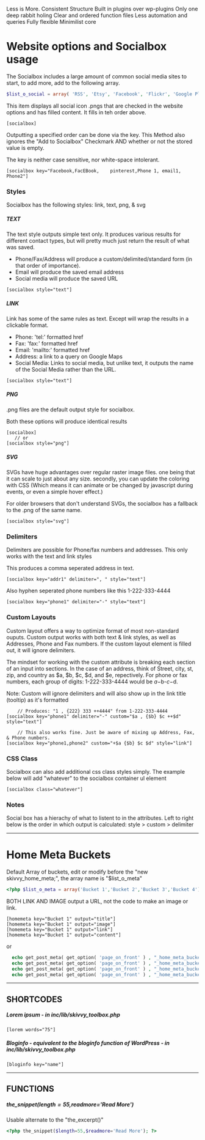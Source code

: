 Less is More.
Consistent Structure
Built in plugins over wp-plugins
Only one deep rabbit holing
Clear and ordered function files
Less automation and queries
Fully flexible
Minimilist core


# Website options and Socialbox usage


The Socialbox includes a large amount of common social media sites to start, to add more, add to the following array.
```php
$list_o_social = array( 'RSS', 'Etsy', 'Facebook', 'Flickr', 'Google Plus', 'Instagram', 'LinkedIn', 'Pinterest', 'Twitter', 'Vimeo', 'Youtube');
```


This item displays all social icon .pngs that are checked in the website options and has filled content. It fills in teh order above.
```
[socialbox]
```

Outputting a specified order can be done via the key. This Method also ignores the "Add to Socialbox" Checkmark AND whether or not the stored value is empty.

The key is neither case sensitive, nor white-space intolerant. 
```
[socialbox key="Facebook,FacEBook,    pinterest,Phone 1, email1, Phone2"]
```

### Styles

Socialbox has the following styles: link, text, png, &amp; svg

##### TEXT

The text style outputs simple text only. It produces various results for different contact types, but will pretty much just return the result of what was saved.

- Phone/Fax/Address will produce a custom/delimited/standard form (in that order of importance).
- Email will produce the saved email address
- Social media will produce the saved URL

````
[socialbox style="text"]
````

##### LINK

Link has some of the same rules as text. Except will wrap the results in a clickable format. 
- Phone: 'tel:' formatted href
- Fax: 'fax:' formatted href
- Email: 'mailto:' formatted href
- Address: a link to a query on Google Maps
- Social Media: Links to social media, but unlike text, it outputs the name of the Social Media rather than the URL.

````
[socialbox style="text"]
````

##### PNG
.png files are the default output style for socialbox. 

Both these options will produce identical results
````
[socialbox]
   // or
[socialbox style="png"]
````

##### SVG

SVGs have huge advantages over regular raster image files. one being that it can scale to just about any size. secondly, you can update the coloring with CSS (Which means it can animate or be changed by javascript during events, or even a simple hover effect.)

For older browsers that don't understand SVGs, the socialbox has a fallback to the .png of the same name.

````
[socialbox style="svg"]
````

### Delimiters

Delimiters are possible for Phone/fax numbers and addresses. This only works with the text and link styles

This produces a comma seperated address in text.
````
[socialbox key="addr1" delimiter=", " style="text"]
````

Also hyphen seperated phone numbers like this 1-222-333-4444
````
[socialbox key="phone1" delimiter="-" style="text"]
````

### Custom Layouts
Custom layout offers a way to optimize format of most non-standard ouputs. Custom output works with both text &amp; link styles, as well as Addresses, Phone and Fax numbers. If the custom layout element is filled out, it will ignore delimiters.

The mindset for working with the custom attribute is breaking each section of an input into sections. In the case of an address, think of Street, city, st, zip, and country as $a, $b, $c, $d, and $e, repectively. For phone or fax numbers, each group of digits: 1-222-333-4444 would be $a-$b-$c-$d.

Note: Custom will ignore delimiters and will also show up in the link title (tooltip) as it's formatted
````
    // Produces: "1 , {222} 333 ++4444" from 1-222-333-4444
[socialbox key="phone1" delimiter="-" custom="$a , {$b} $c ++$d" style="text"]

    // This also works fine. Just be aware of mixing up Address, Fax, & Phone numbers.
[socialbox key="phone1,phone2" custom="+$a {$b} $c $d" style="link"]
````



### CSS Class

Socialbox can also add additional css class styles simply. The example below will add "whatever" to the socialbox container ul element
````
[socialbox class="whatever"]
````

### Notes

Social box has a hierachy of what to listent to in the attributes. Left to right below is the order in which output is calculated: style > custom > delimiter


----

# Home Meta Buckets

Default Array of buckets, edit or modify before the "new skivvy_home_meta;", the array name is "$list_o_meta"
````php
<?php $list_o_meta = array('Bucket 1','Bucket 2','Bucket 3','Bucket 4'); new skivvy_home_meta; ?>
````

BOTH LINK AND IMAGE output a URL, not the code to make an image or link.

````
[homemeta key="Bucket 1" output="title"]
[homemeta key="Bucket 1" output="image"]
[homemeta key="Bucket 1" output="link"]
[homemeta key="Bucket 1" output="content"]
````

or

````php
  echo get_post_meta( get_option( 'page_on_front' ) , "_home_meta_bucket-1_title" , TRUE);
  echo get_post_meta( get_option( 'page_on_front' ) , "_home_meta_bucket-1_image" , TRUE);
  echo get_post_meta( get_option( 'page_on_front' ) , "_home_meta_bucket-1_link" , TRUE);
  echo get_post_meta( get_option( 'page_on_front' ) , "_home_meta_bucket-1_content" , TRUE);
````


----

## SHORTCODES

##### Lorem ipsum - in inc/lib/skivvy_toolbox.php
````
[lorem words="75"]
````

##### Bloginfo - equivalent to the bloginfo function of WordPress - in inc/lib/skivvy_toolbox.php
````
[bloginfo key="name"]
````


----

## FUNCTIONS

##### the_snippet($length=55,$readmore='Read More')
   Usable alternate to the "the_excerpt()"
````php
<?php the_snippet($length=55,$readmore='Read More'); ?>
````
